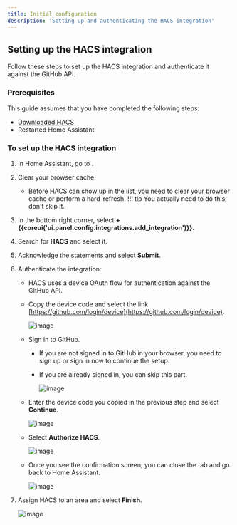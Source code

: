 ```yaml
---
title: Initial configuration
description: 'Setting up and authenticating the HACS integration'
---
```


## Setting up the HACS integration

Follow these steps to set up the HACS integration and authenticate it against the GitHub API.

### Prerequisites


This guide assumes that you have completed the following steps:

   - [Downloaded HACS](/docs/use/download/prerequisites.md)
   - Restarted Home Assistant

### To set up the HACS integration

1. In Home Assistant, go to <!-- hacs:my integrations title="**{{coreui('panel.config')}}** > **{{coreui('ui.panel.config.dashboard.devices.main')}}**" -->.
2. Clear your browser cache.
    - Before HACS can show up in the list, you need to clear your browser cache or perform a hard-refresh.
        !!! tip
            You actually need to do this, don't skip it.

3. In the bottom right corner, select **+ {{coreui('ui.panel.config.integrations.add_integration')}}**.
4. Search for **HACS** and select it.
5. Acknowledge the statements and select **Submit**.
6. Authenticate the integration:
    - HACS uses a device OAuth flow for authentication against the GitHub API.
    - Copy the device code and select the link [https://github.com/login/device](https://github.com/login/device).

        ![image](/assets/images/config_flow/part2.png)

    - Sign in to GitHub.
        - If you are not signed in to GitHub in your browser, you need to sign up or sign in now to continue the setup.
        - If you are already signed in, you can skip this part.

             ![image](/assets/images/config_flow/no_account.png)

    - Enter the device code you copied in the previous step and select **Continue**.

        ![image](/assets/images/config_flow/part3.png)

    - Select **Authorize HACS**.

        ![image](/assets/images/config_flow/part4.png)

    - Once you see the confirmation screen, you can close the tab and go back to Home Assistant.

        ![image](/assets/images/config_flow/part5.png)

7. Assign HACS to an area and select **Finish**.

    ![image](/assets/images/config_flow/conf5.png)

